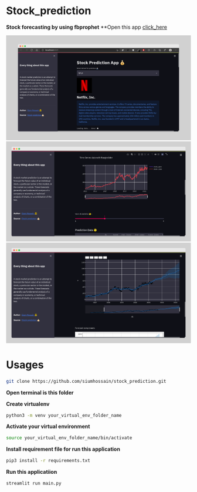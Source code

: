 # Stock_prediction
**Stock forecasting by using fbprophet**
**Open this app [click_here](https://share.streamlit.io/siumhossain/stock_prediction/stock-prediction.py)

![](1.png)
![](2.png)
![](3.png)

# Usages
```bash
git clone https://github.com/siumhossain/stock_prediction.git
```
**Open terminal is this folder**

**Create virtualenv**

```bash
python3 -m venv your_virtual_env_folder_name

```
**Activate your virtual environment**

```bash
source your_virtual_env_folder_name/bin/activate
```
**Install requirement file for run this application**
```bash
pip3 install -r requirements.txt
```
**Run this applicatiion**
```bash 
streamlit run main.py
```
